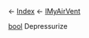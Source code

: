 ← [Index](Api-Index) ← [IMyAirVent](SpaceEngineers.Game.ModAPI.Ingame.IMyAirVent)

[bool](System.Boolean) Depressurize